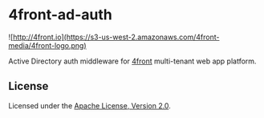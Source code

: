 # 4front-ad-auth

![http://4front.io](https://s3-us-west-2.amazonaws.com/4front-media/4front-logo.png)

Active Directory auth middleware for [4front](http://4front.io) multi-tenant web app platform.

## License
Licensed under the [Apache License, Version 2.0](http://www.apache.org/licenses/LICENSE-2.0.html).
